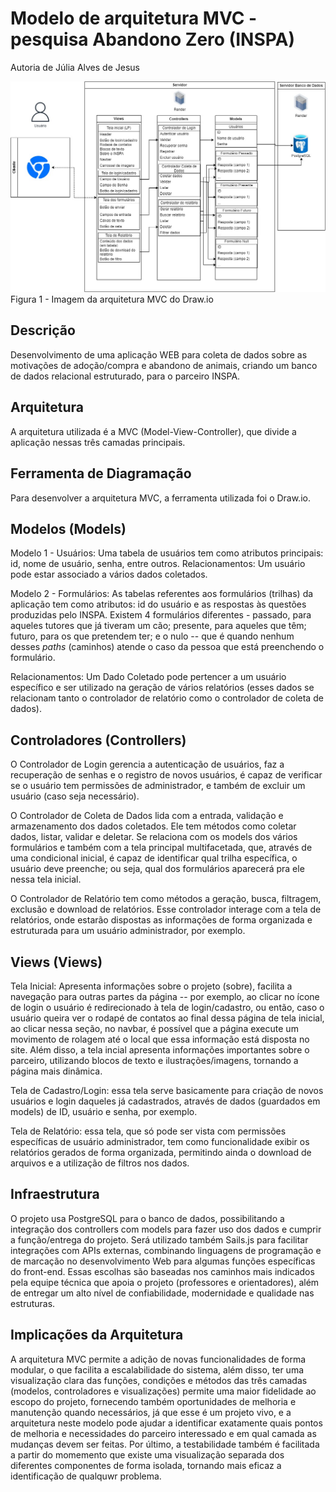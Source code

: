 # Modelo de arquitetura MVC - pesquisa Abandono Zero (INSPA)

Autoria de Júlia Alves de Jesus

![ ](<arquitetura mvc.jpg>)
Figura 1 - Imagem da arquitetura MVC do Draw.io 

## Descrição
Desenvolvimento de uma aplicação WEB para coleta de dados sobre as motivações de adoção/compra e abandono de animais, criando um banco de dados relacional estruturado, para o parceiro INSPA.

## Arquitetura
A arquitetura utilizada é a MVC (Model-View-Controller), que divide a aplicação nessas três camadas principais. 

## Ferramenta de Diagramação
Para desenvolver a arquitetura MVC, a ferramenta utilizada foi o Draw.io.

## Modelos (Models)

Modelo 1 - Usuários:
Uma tabela de usuários tem como atributos principais: id, nome de usuário, senha, entre outros.
Relacionamentos: Um usuário pode estar associado a vários dados coletados.

Modelo 2 - Formulários:
As tabelas referentes aos formulários (trilhas) da aplicação tem como atributos: id do usuário e as respostas às questões produzidas pelo INSPA. 
Existem 4 formulários diferentes - passado, para aqueles tutores que já tiveram um cão; presente, para aqueles que têm; futuro, para os que pretendem ter; e o nulo -- que é quando nenhum desses *paths* (caminhos) atende o caso da pessoa que está preenchendo o formulário. 

Relacionamentos: Um Dado Coletado pode pertencer a um usuário específico e ser utilizado na geração de vários relatórios (esses dados se relacionam tanto o controlador de relatório como o controlador de coleta de dados). 

## Controladores (Controllers)
 O Controlador de Login gerencia a autenticação de usuários, faz a recuperação de senhas e o registro de novos usuários, é capaz de verificar se o usuário tem permissões de administrador, e também de excluir um usuário (caso seja necessário).

O Controlador de Coleta de Dados lida com a entrada, validação e armazenamento dos dados coletados. Ele tem métodos como coletar dados, listar, validar e deletar. Se relaciona com os models dos vários formulários e também com a tela principal multifacetada, que, através de uma condicional inicial, é capaz de identificar qual trilha específica, o usuário deve preenche; ou seja, qual dos formulários aparecerá pra ele nessa tela inicial. 

O Controlador de Relatório  tem como métodos a geração, busca, filtragem, exclusão e download de relatórios. Esse controlador interage com a tela de relatórios, onde estarão dispostas as informações de forma organizada e estruturada para um usuário administrador, por exemplo.


## Views (Views)

Tela Inicial: Apresenta informações sobre o projeto (sobre), facilita a navegação para outras partes da página -- por exemplo, ao clicar no ícone de login o usuário é redirecionado à tela de login/cadastro, ou então, caso o usuário queira ver o rodapé de contatos ao final dessa página de tela inicial, ao clicar nessa seção, no navbar, é possível que a página execute um movimento de rolagem até o local que essa informação está disposta no site. Além disso, a tela incial apresenta informações importantes sobre o parceiro, utilizando blocos de texto e ilustrações/imagens, tornando a página mais dinâmica. 

Tela de Cadastro/Login: essa tela serve basicamente para criação de novos usuários e login daqueles já cadastrados, através de dados (guardados em models) de ID, usuário e senha, por exemplo.

Tela de Relatório: essa tela, que só pode ser vista com permissões específicas de usuário administrador, tem como funcionalidade exibir os relatórios gerados de forma organizada, permitindo ainda o download de arquivos e a utilização de filtros nos dados. 

## Infraestrutura
O projeto usa PostgreSQL para o banco de dados, possibilitando a integração dos controllers com models para fazer uso dos dados e cumprir a função/entrega do projeto. 
Será utilizado também Sails.js para facilitar integrações com APIs externas, combinando linguagens de programação e de marcação no desenvolvimento Web para algumas funções específicas do front-end. Essas escolhas são baseadas nos caminhos mais indicados pela equipe técnica que apoia o projeto (professores e orientadores), além de entregar um alto nível de confiabilidade, modernidade e qualidade nas estruturas. 


## Implicações da Arquitetura
A arquitetura MVC permite a adição de novas funcionalidades de forma modular, o que facilita a escalabilidade do sistema, além disso, ter uma visualização clara das funções, condições e métodos das três camadas (modelos, controladores e visualizações) permite uma maior fidelidade ao escopo do projeto, fornecendo também oportunidades de melhoria e manutenção quando necessários, já que esse é um projeto vivo, e a arquitetura neste modelo pode ajudar a identificar exatamente quais pontos de melhoria e necessidades do parceiro interessado e em qual camada as mudanças devem ser feitas. Por último, 
a testabilidade também é facilitada a partir do momemento que existe uma visualização separada dos diferentes componentes de forma isolada, tornando mais eficaz a identificação de qualquwr problema. 
